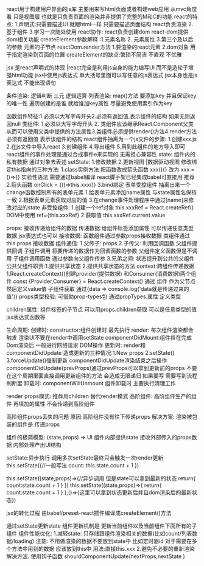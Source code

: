 react用于构建用户界面的js库 主要用来写html页面或者构建web应用
从mvc角度看 只是视图层 也就是只负责页面的渲染并非提供了完整的M和C的功能
react的特点:
1.声明式:只需要描述UI 就跟html一样 只需要描述页面结构 react负责渲染
2.基于组件
3.学习一次随处使用
react协作:
react负责创建dom  react-dom提供dom相关功能
createElement参数解释 :1.元素名称 2. 元素属性 3.第三个及以后的参数 元素的子节点
reactDom.render方法 1.要渲染的react元素 2.dom对象 用于指定渲染到页面的位置
createElement的缺点:繁琐不简洁  不直观 不优雅

jsx 是react声明式的体现 
|react完全是利用js自身的能力编写UI 而不是造轮子增强html功能
jsx中使用js表达式
单大括号里面可以写任意的js表达式
jsx本身也是js表达式
不能出现语句

条件渲染: 逻辑判断 三元 逻辑运算
列表渲染: map()方法  要添加key 并且保证key的唯一性 遍历创建的是谁 就给谁加key属性 尽量避免使用索引作为key

函数组件特征:1.必须以大写字母开头2.必须有返回值,表示组件的结构 如果无则返回null
类组件: 1.必须以大写字母开头 2. 类组件应该继承React.Component父类 从而可以使用父类中提供的方法属性3.类组件必须提供render()方法4.render方法必须有返回值 表示该组件的结构
react组件抽离为一个js文件的步骤:
1.创建xxx.js  2.在js文件中导入react 3.创建组件 4.导出组件 5.用到此组件的地方导入即可
react组件的事件处理是通过合成事件e来实现的 无需担心兼容性
state: 组件内的私有数据 通过对象去表述
setState: 1.修改数据 2.更新视图
|数据驱动视图
修改绑定this指向的三种方法:
1.class实例方法 把函数改成箭头函数  xxx(){} 改为 xxx = ()=>{}    实验性语法 需要通过babel编译 react脚手架已经集成babel可直接用 推荐
2.箭头函数 onClick = {()=>this.xxx()}
3.bind绑定
表单受控组件 抽离出来一个change函数控制所有的表单元素
1.给表单元素添加name属性 与state属性名保持一致
2.根据表单元素获取对应的值
3.在change事件处理程序中通过[name]来修改对应的state
非受控组件:
1.创建一个ref对象  this.xxxRef = React.createRef()   DOM中使用 ref={this.xxxRef}
2.获取值 this.xxxRef.current.value

props: 接收传递给组件的数据
传递数据:给组件标签添加属性  可以传递任意类型数据 jsx表达式也可以
接收数据: 函数组件通过参数props接收数据 类组件通过this.props 接收数据
组件通信:
1.父传子: props
2.子传父: 利用回调函数 父组件提供回调 子组件调用 将要传递的数据作为回调函数的参数   父组件定义函数但是不调用 子组件调用函数 通过参数向父组件传参
3.兄弟之间: 状态提升到公共的父组件  公共父组件职责:1.提供共享状态 2.提供共享状态的方法
context:跨组件传递数据 
1.React.createContext()创建provider(提供数据) 和Consumer(消费数据)两个组件  const {Provider,Consumer} = React.createContext()
通过<Provider value="要传递的值"> 组件 </Provider>作为父节点 然后定义value值
子组件获取 通过<Consumer>{data => console.log('data就是传递过来的值')} </Consumer>
props类型校验: 可借助prop-types包 通过propTypes.属性 定义类型

children属性:
组件标签的子节点 可以用props.children获取 可以是任意类型的值 jsx表达式函数等

生命周期:
创建时:
constructor:组件创建时 最先执行
render: 每次组件渲染都会触发 渲染UI不要在render中调用setState
componentDidMount:组件挂在完成Dom渲染后  一般进行网络请求 DOM操作
更新时: render和componentDidUpdate
造成更新的三种情况:1.New props 2.setState() 3.forceUpdate()强制更新
componentDidUpdate渲染结束之后操作   componentDidUpdate(prevProps)通过prevProps可以拿到更新前的props  不要在这个周期里面直接调用更新组件的方法 会造成无限递归 如果要写 需要写到流程判断里
卸载时: componentWillUnmount 组件卸载时 主要执行清理工作
 
render props模式:
推荐用children 替代render模式
高阶组件: 
高阶组件生产的组件 再填加的属性 不会传递到高阶组件

高阶组件props丢失的问题
原因:高阶组件没有往下传递props
解决方案: 渲染被包装的组件是 传递props

组件的极简模型: (state,props) => UI 组件内部提供state 接收外部传入的props数据 内部处理产出UI结构

setState:异步执行  调用多次setState最终只会触发一次render更新
this.setState({//一般写法 
  count: this.state.count + 1
})

this.setState((state,props)=>{//异步调用 但是state可以拿到最新的状态 
  return{
    count:state.count + 1
  }
})
this.setState((state,props)=>{
  return{
    count:state.count + 1
  }
},()=>{这里可以拿到状态更新后并且dom渲染后的最新状态})

jsx的转化过程 由babel/preset-react插件编译成createElement()方法 

通过setState更新state 组件更新机制是 更新当前组件以及当前组件下面所有的子组件
组件性能优化:
1.减轻state: 只存储跟组件渲染相关的数据(比如count/列表数据/loading) 
注意: 不用做渲染的数据不要放到state中 比如定时器id  对于需要在多个方法中用到的数据 应该放到this中 用法:直接this.xxx
2.避免不必要的重新渲染
解决方法: 使用钩子函数 shouldComponentUpdate(nextProps,nextState )